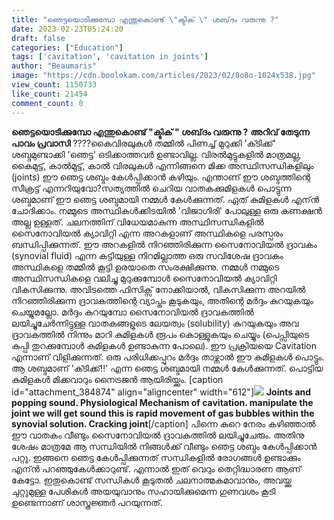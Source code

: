 ```yaml
---
title: "ഞെട്ടയൊടിക്കുമ്പോ എന്തുകൊണ്ട് \"ക്ടിക് \" ശബ്‌ദം വരുന്നു ?"
date: 2023-02-23T05:24:20
draft: false
categories: ["Education"]
tags: ['cavitation', 'cavitation in joints']
author: "Beaumaris"
image: "https://cdn.boolokam.com/articles/2023/02/8o8o-1024x538.jpg"
view_count: 1150733
like_count: 21454
comment_count: 0
---
```


**ഞെട്ടയൊടിക്കുമ്പോ എന്തുകൊണ്ട് "ക്ടിക് " ശബ്‌ദം വരുന്നു ?** **അറിവ് തേടുന്ന പാവം പ്രവാസി** ????കൈവിരലുകള്‍ തമ്മില്‍ പിണച്ച് മുറുക്കി 'ക്‍ടിക്ക്' ശബ്ദമുണ്ടാക്കി 'ഞെട്ട' ഒടിക്കാത്തവര്‍ ഉണ്ടാവില്ല. വിരല്‍മുട്ടുകളില്‍ മാത്രമല്ല, കൈമുട്ട്, കാല്‍മുട്ട്, കാല്‍ വിരലുകള്‍ എന്നിങ്ങനെ മിക്ക അസ്ഥിസന്ധികളിലും (joints) ഈ ഞെട്ട ശബ്ദം കേള്‍പ്പിക്കാന്‍ കഴിയും. എന്താണ് ഈ ശബ്ദത്തിന്റെ സീക്രട്ട് എന്നറിയുവോ?സത്യത്തില്‍ ചെറിയ വാതകക്കുമിളകള്‍ പൊട്ടുന്ന ശബ്ദമാണ് ഈ ഞെട്ട ശബ്ദമായി നമ്മള്‍ കേള്‍ക്കുന്നത്. ഏത് കുമിളകള്‍ എന്ന്‍ ചോദിക്കാം. നമ്മുടെ അസ്ഥികള്‍ക്കിടയില്‍ 'വിജാഗിരി' പോലുള്ള ഒരു കണക്ഷന്‍ അല്ല ഉള്ളത്. ചലനത്തിന് വിധേയമാകുന്ന അസ്ഥിസന്ധികളില്‍ സൈനോവിയല്‍ ക്യാവിറ്റി എന്ന അറകളാണ് അസ്ഥികളെ പരസ്പരം ബന്ധിപ്പിക്കുന്നത്. ഈ അറകളില്‍ നിറഞ്ഞിരിക്കുന്ന സൈനോവിയല്‍ ദ്രാവകം (synovial fluid) എന്ന കട്ടിയുള്ള നിറമില്ലാത്ത ഒരു സവിശേഷ ദ്രാവകം അസ്ഥികളെ തമ്മില്‍ കൂട്ടി ഉരയാതെ സംരക്ഷിക്കുന്നു. നമ്മള്‍ നമ്മുടെ അസ്ഥിസന്ധികളെ വലിച്ചു മുറുക്കുമ്പോള്‍ സൈനോവിയല്‍ ക്യാവിറ്റി വികസിക്കുന്നു. അവിടത്തെ ഫിസിക്സ് നോക്കിയാല്‍, വികസിക്കുന്ന അറയില്‍ നിറഞ്ഞിരിക്കുന്ന ദ്രാവകത്തിന്റെ വ്യാപ്തം കൂടുകയും, അതിന്റെ മര്‍ദ്ദം കുറയുകയും ചെയ്യുമല്ലോ. മര്‍ദ്ദം കുറയുമ്പോ സൈനോവിയല്‍ ദ്രാവകത്തില്‍ ലയിച്ചുചേര്‍ന്നിട്ടുള്ള വാതകങ്ങളുടെ ലേയത്വം (solubility) കുറയുകയും അവ ദ്രാവകത്തില്‍ നിന്നും മാറി കുമിളകള്‍ രൂപം കൊള്ളുകയും ചെയ്യും (പെപ്സിയുടെ കുപ്പി തുറക്കുമ്പോള്‍ കുമിളകള്‍ ഉണ്ടാകുന്ന പോലെ). ഈ പ്രക്രിയയെ Cavitation എന്നാണ് വിളിക്കുന്നത്. ഒരു പരിധിക്കപ്പുറം മര്‍ദ്ദം താഴ്ന്നാല്‍ ഈ കുമിളകള്‍ പൊട്ടും. ആ ശബ്ദമാണ് 'ക്‍ടിക്ക്!!' എന്ന ഞെട്ട ശബ്ദമായി നമ്മള്‍ കേള്‍ക്കുന്നത്. പൊട്ടിയ കുമിളകള്‍ മിക്കവാറും നൈട്രജന്‍ ആയിരിയ്ക്കും. [caption id="attachment_384874" align="aligncenter" width="612"]![](https://cdn.boolokam.com/articles/2023/02/sss.jpg) **Joints and popping sound. Physiological Mechanism of cavitation. manipulate the joint we will get sound this is rapid movement of gas bubbles within the synovial solution. Cracking joint**[/caption] പിന്നെ കുറെ നേരം കഴിഞ്ഞാല്‍ ഈ വാതകം വീണ്ടും സൈനോവിയല്‍ ദ്രാവകത്തില്‍ ലയിച്ചുചേരും. അതിനു ശേഷം മാത്രമേ ആ സന്ധിയില്‍ നിങ്ങള്‍ക്ക് വീണ്ടും ഞെട്ട ശബ്ദം കേള്‍പ്പിക്കാന്‍ പറ്റൂ. ഇങ്ങനെ ഞെട്ട കേള്‍പ്പിക്കുന്നത് സന്ധികളില്‍ രോഗങ്ങള്‍ ഉണ്ടാക്കും എന്ന്‍ പറഞ്ഞുകേള്‍ക്കാറുണ്ട്. എന്നാല്‍ ഇത് വെറും തെറ്റിദ്ധാരണ ആണ് കേട്ടോ. ഇതുകൊണ്ട് സന്ധികള്‍ കൂടുതല്‍ ചലനാത്മകമാവാനും, അവയ്ക്കു ചുറ്റുമുള്ള പേശികള്‍ അയയുവാനും സഹായിക്കുമെന്ന ഗുണവശം കൂടി ഉണ്ടെന്നാണ് ശാസ്ത്രജ്ഞര്‍ പറയുന്നത്.
